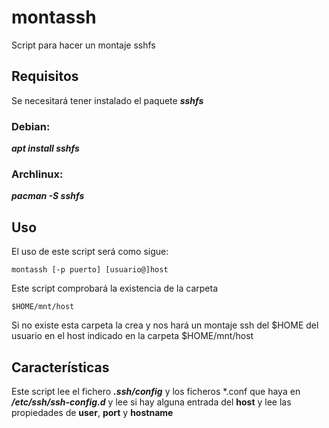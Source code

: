 # montassh
Script para hacer un montaje sshfs

## Requisitos
Se necesitará tener instalado el paquete ***sshfs***
### Debian:
***apt install sshfs***
### Archlinux:
***pacman -S sshfs***

## Uso
El uso de este script será como sigue:
~~~
montassh [-p puerto] [usuario@]host
~~~
Este script comprobará la existencia de la carpeta
~~~
$HOME/mnt/host
~~~
Si no existe esta carpeta la crea y nos hará un montaje ssh del $HOME del usuario en el host indicado en la carpeta $HOME/mnt/host
## Características
Este script lee el fichero ***.ssh/config*** y los ficheros *.conf que haya en ***/etc/ssh/ssh-config.d*** y lee si hay alguna entrada del **host** y lee las propiedades de **user**, **port** y  **hostname**
